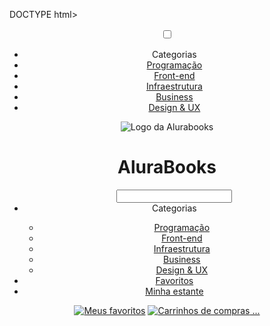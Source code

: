 DOCTYPE html>
<html>

<head> <meta charset="UTF-8">
 <meta name="viewport" content="width=device-width, initial-scale=1.0">
 <title>AluraBooks</title>
 <link rel="stylesheet" href="reset.css">
 <link rel="preconnect" href="https://fonts.googleapis.com">
 <link rel="preconnect" href="https://fonts.gstatic.com" crossorigin>
 <link href="https://fonts.googleapis.com/css2?family=Poppins:wght@300;400;500;700&display=swap" rel="stylesheet">
 <link rel="stylesheet" href="https://unpkg.com/swiper@8/swiper-bundle.min.css" />
 <link href="https://fonts.googleapis.com/css2?family=Josefin+Sans:wght@400;700&display=swap" rel="stylesheet">
 <link rel="stylesheet" href="styles.css">
</head>
<body>
 <header class="cabeçalho">
 <div class="container">
 <input type="checkbox" id="menu" class="container__botao">
 <label for="menu" class="container__rotulo">
 <span class="cabeçalho__menu-hamburguer container__imagem"></span>
 </label>
 <ul class="lista-menu">
 <li class="lista-menu__titulo">Categorias</li>
 <li class="lista-menu__item">
 <a href="#" class="lista-menu__link">Programação</a>
 </li>
 <li class="lista-menu__item">
 <a href="#" class="lista-menu__link">Front-end</a>
 </li>
 <li class="lista-menu__item">
 <a href="#" class="lista-menu__link">Infraestrutura</a>
 </li>
 <li class="lista-menu__item">
 <a href="#" class="lista-menu__link">Business</a>
 </li>
 <li class="lista-menu__item">
 <a href="#" class="lista-menu__link">Design & UX</a>
 </li>
 </ul>
 <img src="img/Logo.svg" alt="Logo da Alurabooks" class="container__imagem">
 <h1 class="container__titulo"><b class="container__titulo--negrito">Alura</b>Books</h1>
 </div>
 <ul class="opções">
 <input type="# sete-turma-criativavcheckbox" id="opções-menu" class="opções__botão">
 <label for="opções-menu" class="opções__rotulo">
 <li class="opções__item">Categorias</li>
 </label>
 <ul class="lista-menu">
 <li class="lista-menu__item">
 <a href="#" class="lista-menu__link">Programação</a>
 </li>
 <li class="lista-menu__item">
 <a href="#" class="lista-menu__link">Front-end</a>
 </li>
 <li class="lista-menu__item">
 <a href="#" class="lista-menu__link">Infraestrutura</a>
 </li>
 <li class="lista-menu__item">
 <a href="#" class="lista-menu__link">Business</a>
 </li>
 <li class="lista-menu__item">
 <a href="#" class="lista-menu__link">Design & UX</a>
 </li>
 </ul>
 <li class="opções__item"><a href="#" class="opções__link">Favoritos</a></li>
 <li class="opções__item"><a href="#" class="opções__link">Minha estante</a></li>
 </ul>
 <div class="container">
 <a href="#"><img src="img/Favoritos.svg" alt="Meus favoritos"
 class="container__imagem container__imagem-transparente"></a>
 <a href="#" class="container__link">
 <img src="img/Compras.svg" alt="Carrinhos de compras" class="container__imagem">
...
